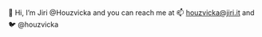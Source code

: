 👋 Hi, I’m Jiri @Houzvicka
and you can reach me at 📫 houzvicka@jiri.it and 🐦 @houzvicka

<!---
Houzvicka/Houzvicka is a ✨ special ✨ repository because its `README.md` (this file) appears on your GitHub profile.
You can click the Preview link to take a look at your changes.
--->
